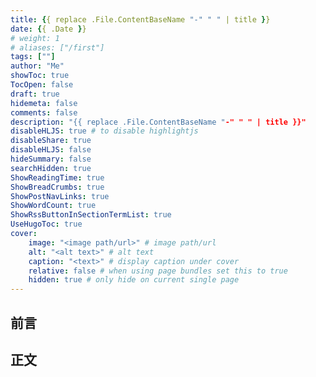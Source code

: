 ```yaml
---
title: {{ replace .File.ContentBaseName "-" " " | title }}
date: {{ .Date }}
# weight: 1
# aliases: ["/first"]
tags: [""]
author: "Me"
showToc: true
TocOpen: false
draft: true
hidemeta: false
comments: false
description: "{{ replace .File.ContentBaseName "-" " " | title }}"
disableHLJS: true # to disable highlightjs
disableShare: true
disableHLJS: false
hideSummary: false
searchHidden: true
ShowReadingTime: true
ShowBreadCrumbs: true
ShowPostNavLinks: true
ShowWordCount: true
ShowRssButtonInSectionTermList: true
UseHugoToc: true
cover:
    image: "<image path/url>" # image path/url
    alt: "<alt text>" # alt text
    caption: "<text>" # display caption under cover
    relative: false # when using page bundles set this to true
    hidden: true # only hide on current single page
---
```


## 前言

## 正文